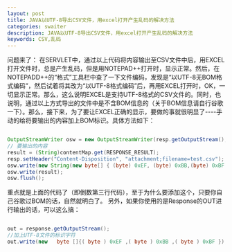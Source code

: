```yaml
---
layout: post
title: JAVA以UTF-8导出CSV文件，用excel打开产生乱码的解决方法
categories: swaiter
description: JAVA以UTF-8导出CSV文件，用excel打开产生乱码的解决方法
keywords: CSV,乱码 
---
```

问题来了：
在SERVLET中，通过以上代码将内容输出至CSV文件中后，用EXCEL打开文件时，总是产生乱码，但是用NOTEPAD++打开时，显示正常。然后，在NOTEPADD++的“格式”工具栏中查了一下文件编码，发现是“以UTF-8无BOM格式编码”，然后试着将其改为“以UTF-8格式编码”后，再用EXCEL打开时，OK，一切显示正常。那么，这么说明EXCEL是支持UTF-8格式的CSV文件的。同时，也说明，通过以上方式导出的文件中是不含BOM信息的（关于BOM信息请自行谷歌一下）。那么，接下来，为了要让EXCEL正确的显示，要做的事就很明显了----手动的给将要输出的内容加上BOM标识。具体方法如下：
```java

OutputStreamWriter osw = new OutputStreamWriter(resp.getOutputStream(), "UTF-8");  
// 要输出的内容  
result = (String)contentMap.get(RESPONSE_RESULT);  
resp.setHeader("Content-Disposition", "attachment;filename=test.csv");  
osw.write(new String(new byte[] { (byte) 0xEF, (byte) 0xBB,(byte) 0xBF }));  
osw.write(result);  
osw.flush(); 
```
重点就是上面的代码了（即倒数第三行代码），至于为什么要添加这个，只要你自己谷歌过BOM的话，自然就明白了。
另外，如果你使用的是Response的OUT进行输出的话，可以这么搞：



```java

out = response.getOutputStream();     
//加上UTF-8文件的标识字符      
out.write(new   byte []{( byte ) 0xEF ,( byte ) 0xBB ,( byte ) 0xBF });
```